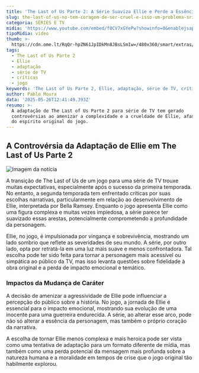 ```yaml
---
title: 'The Last of Us Parte 2: A Série Suaviza Ellie e Perde a Essência do Jogo'
slug: the-last-of-us-no-tem-coragem-de-ser-cruel-e-isso-um-problema-srio
categoria: SÉRIES E TV
midia: 'https://www.youtube.com/embed/f0CV7xGYePw?showinfo=0&enablejsapi=1'
tipoMidia: video
thumb: >-
  https://cdn.ome.lt/RqQr-hpZN61JpIDkMn8JBsLSmIw=/480x360/smart/extras/conteudos/Screenshot_2025-05-25_at_16.12.37.png
tags:
  - The Last of Us Parte 2
  - Ellie
  - adaptação
  - série de TV
  - críticas
  - jogo
keywords: 'The Last of Us Parte 2, Ellie, adaptação, série de TV, críticas, jogo'
author: Pablo Moura
data: '2025-05-26T12:41:49.393Z'
resumo: >-
  A adaptação de The Last of Us Parte 2 para série de TV tem gerado
  controvérsias ao amenizar a complexidade e a crueldade de Ellie, afastando-se
  do espírito original do jogo.
---
```


## A Controvérsia da Adaptação de Ellie em The Last of Us Parte 2

![Imagem da notícia](https://cdn.ome.lt/OU21I3yIFnukvOeuW7o-AYsKvmc=/fit-in/837x500/smart/uploads/conteudo/fotos/Screenshot_2025-05-25_at_16.12.37.png)

A transição de The Last of Us de um jogo para uma série de TV trouxe muitas expectativas, especialmente após o sucesso da primeira temporada. No entanto, a segunda temporada tem enfrentado críticas por suas escolhas narrativas, particularmente em relação ao desenvolvimento de Ellie, interpretada por Bella Ramsey. Enquanto o jogo apresenta Ellie como uma figura complexa e muitas vezes impiedosa, a série parece ter suavizado essas arestas, potencialmente comprometendo a profundidade da personagem.

Ellie, no jogo, é impulsionada por vingança e sobrevivência, mostrando um lado sombrio que reflete as severidades de seu mundo. A série, por outro lado, opta por retratá-la em uma luz mais suave e menos confrontadora. Tal escolha pode ter sido feita para tornar a personagem mais acessível ou simpática ao público da TV, mas isso levanta questões sobre fidelidade à obra original e a perda de impacto emocional e temático.

### Impactos da Mudança de Caráter

A decisão de amenizar a agressividade de Ellie pode influenciar a percepção do público sobre a história. No jogo, a jornada de Ellie é essencial para o impacto emocional, mostrando sua evolução de uma inocente para uma guerreira endurecida. A série, ao alterar esse arco, pode não só alterar a essência da personagem, mas também o próprio coração da narrativa.

A escolha de tornar Ellie menos complexa e mais heroica pode ser vista como uma tentativa de adaptação para um formato diferente de mídia, mas também como uma perda potencial da mensagem mais profunda sobre a natureza humana e a moralidade em tempos de crise que o jogo original tão habilmente explorou.
